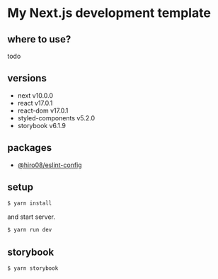 # My Next.js development template

## where to use?

todo

## versions

- next v10.0.0
- react v17.0.1
- react-dom v17.0.1
- styled-components v5.2.0
- storybook v6.1.9

## packages

- [@hiro08/eslint-config](https://github.com/hiro08gh/eslint-config)

## setup

```bash
$ yarn install
```

and start server.

```bash
$ yarn run dev
```

## storybook

```bash
$ yarn storybook
```
